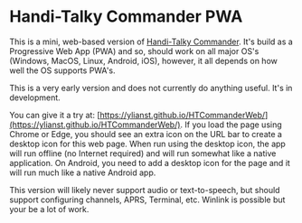 # Handi-Talky Commander PWA

This is a mini, web-based version of [Handi-Talky Commander](https://github.com/Ylianst/HTCommander). It's build as a Progressive Web App (PWA) and so, should work on all major OS's (Windows, MacOS, Linux, Android, iOS), however, it all depends on how well the OS supports PWA's.

This is a very early version and does not currently do anything useful. It's in development.

You can give it a try at: [https://ylianst.github.io/HTCommanderWeb/](https://ylianst.github.io/HTCommanderWeb/). If you load the page using Chrome or Edge, you should see an extra icon on the URL bar to create a desktop icon for this web page. When run using the desktop icon, the app will run offline (no Internet required) and will run somewhat like a native application. On Android, you need to add a desktop icon for the page and it will run much like a native Android app.

This version will likely never support audio or text-to-speech, but should support configuring channels, APRS, Terminal, etc. Winlink is possible but your be a lot of work.
